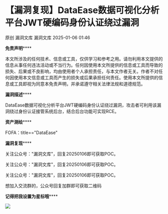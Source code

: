 #  【漏洞复现】DataEase数据可视化分析平台JWT硬编码身份认证绕过漏洞   
原创 漏洞文库  漏洞文库   2025-01-06 01:46  
  
**免责声明******  
  
  
本文所涉及的任何技术、信息或工具，仅供学习和参考之用。请勿利用本文提供的信息从事任何违法活动或不当行为。任何因使用本文所提供的信息或工具而导致的损失、后果或不良影响，均由使用者个人承担责任，与本文作者无关。作者不对任何因使用本文信息或工具而产生的损失或后果承担任何责任。使用本文所提供的信息或工具即视为同意本免责声明，并承诺遵守相关法律法规和道德规范。  
  
  
**漏洞描述******  
  
  
DataEase数据可视化分析平台JWT硬编码身份认证绕过漏洞，攻击者可利用该漏洞绕过身份认证接管系统后台，结合后台功能可实现RCE。  
  
  
**资产测绘******  
  
  
FOFA：title=="DataEase"  
  
  
**漏洞复现******  
  
  
关注公众号："漏洞文库"，回复20250106即可获取POC。  
  
关注公众号："漏洞文库"，回复20250106即可获取POC。  
  
关注公众号："漏洞文库"，回复20250106即可获取POC。  
  
想加入交流群的，公众号回复加群即可获取二维码  
  
  
**记得把我设置为星标哦******  
  
  
  
![](https://mmbiz.qpic.cn/sz_mmbiz_jpg/CiaciamrTqibfxpG6c5BNLhy2IDfQlpA6OIdMeQlHayCgrExocHEsyoXeqUyd1ibZffLDRHptKmCS2bEYClIiaUbdMQ/640?wx_fmt=jpeg&from=appmsg "")  
   
  
  
  
  
  
